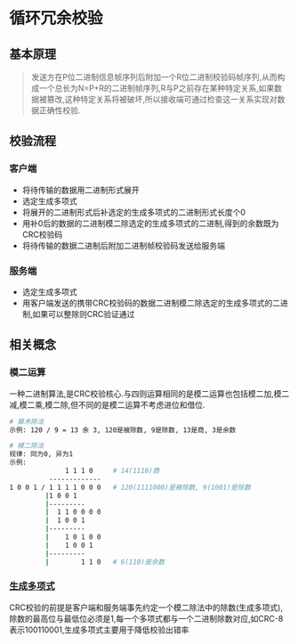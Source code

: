 # 循环冗余校验

## 基本原理

> 发送方在P位二进制信息帧序列后附加一个R位二进制校验码帧序列,从而构成一个总长为N=P+R的二进制帧序列,R与P之前存在某种特定关系,如果数据被篡改,这种特定关系将被破坏,所以接收端可通过检查这一关系实现对数据正确性校验.

## 校验流程

### 客户端

* 将待传输的数据用二进制形式展开
* 选定生成多项式
* 将展开的二进制形式后补选定的生成多项式的二进制形式长度个0
* 用补0后的数据的二进制模二除选定的生成多项式的二进制,得到的余数既为CRC校验码
* 将待传输的数据二进制后附加二进制帧校验码发送给服务端

### 服务端

* 选定生成多项式
* 用客户端发送的携带CRC校验码的数据二进制模二除选定的生成多项式的二进制,如果可以整除则CRC验证通过

## 相关概念

### 模二运算

一种二进制算法,是CRC校验核心.与四则运算相同的是模二运算也包括模二加,模二减,模二乘,模二除,但不同的是模二运算不考虑进位和借位.

```bash
# 算术除法
示例: 120 / 9 = 13 余 3, 120是被除数, 9是除数, 13是商, 3是余数

# 模二除法
规律: 同为0, 异为1
示例:
              1 1 1 0     # 14(1110)商
          -------------
1 0 0 1 / 1 1 1 1 0 0 0   # 120(1111000)是被除数, 9(1001)是除数
         |1 0 0 1
         |---------
         |  1 1 0 0 0 0
         |  1 0 0 1
         |---------
         |    1 0 1 0 0
         |    1 0 0 1
         |---------
         |        1 1 0   # 6(110)是余数
```

### [生成多项式]()

CRC校验的前提是客户端和服务端事先约定一个模二除法中的除数(生成多项式),除数的最高位与最低位必须是1,每一个多项式都与一个二进制除数对应,如CRC-8表示100110001,生成多项式主要用于降低校验出错率

